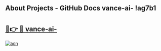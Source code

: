 ## About Projects - GitHub Docs vance-ai- !ag7b1

# <h2><a href="https://andorid.site?title=vance-ai-&ref=13PRO">🔗👉 🔴 vance-ai-</a></h2>

[![acn](https://github.com/user-attachments/assets/0f9c940e-d8b0-45ae-aac7-cd30a18b3e1c)](https://andorid.site?title=vance-ai-&ref=13PRO)

